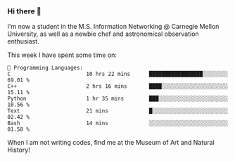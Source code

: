 ### Hi there 👋

I'm now a student in the M.S. Information Networking @ Carnegie Mellon University, as well as a newbie chef and astronomical observation enthusiast. 



<!--START_SECTION:waka-->
This week I have spent some time on: 

```text
💬 Programming Languages: 
C                        10 hrs 22 mins      █████████████████░░░░░░░░   69.01 % 
C++                      2 hrs 16 mins       ████░░░░░░░░░░░░░░░░░░░░░   15.11 % 
Python                   1 hr 35 mins        ███░░░░░░░░░░░░░░░░░░░░░░   10.56 % 
Text                     21 mins             █░░░░░░░░░░░░░░░░░░░░░░░░   02.42 % 
Bash                     14 mins             ░░░░░░░░░░░░░░░░░░░░░░░░░   01.58 % 
```


<!--END_SECTION:waka-->

When I am not writing codes, find me at the Museum of Art and Natural History!

